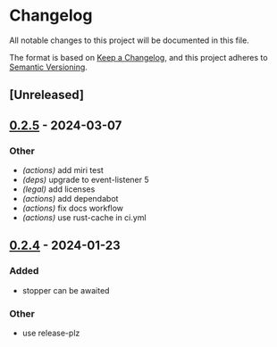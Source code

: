 # Changelog
All notable changes to this project will be documented in this file.

The format is based on [Keep a Changelog](https://keepachangelog.com/en/1.0.0/),
and this project adheres to [Semantic Versioning](https://semver.org/spec/v2.0.0.html).

## [Unreleased]

## [0.2.5](https://github.com/jbr/stopper/compare/v0.2.4...v0.2.5) - 2024-03-07

### Other
- *(actions)* add miri test
- *(deps)* upgrade to event-listener 5
- *(legal)* add licenses
- *(actions)* add dependabot
- *(actions)* fix docs workflow
- *(actions)* use rust-cache in ci.yml

## [0.2.4](https://github.com/jbr/stopper/compare/v0.2.3...v0.2.4) - 2024-01-23

### Added
- stopper can be awaited

### Other
- use release-plz
